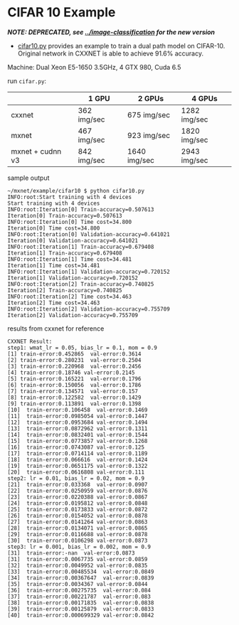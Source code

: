 CIFAR 10 Example
================

***NOTE: DEPRECATED, see [../image-classification](../image-classification/) for the new version***

* [cifar10.py](cifar10.py) provides an example to train a dual path model on CIFAR-10. Original network in CXXNET is able to achieve 91.6% accuracy.


Machine: Dual Xeon E5-1650 3.5GHz, 4 GTX 980, Cuda 6.5

run `cifar.py`:


| | 1 GPU | 2 GPUs | 4 GPUs |
| --- | --- | --- | --- |
| cxxnet | 362 img/sec | 675 img/sec | 1282 img/sec |
| mxnet | 467 img/sec | 923 img/sec | 1820 img/sec |
| mxnet + cudnn v3 | 842 img/sec | 1640 img/sec | 2943 img/sec |

sample output

```
~/mxnet/example/cifar10 $ python cifar10.py
INFO:root:Start training with 4 devices
Start training with 4 devices
INFO:root:Iteration[0] Train-accuracy=0.507613
Iteration[0] Train-accuracy=0.507613
INFO:root:Iteration[0] Time cost=34.800
Iteration[0] Time cost=34.800
INFO:root:Iteration[0] Validation-accuracy=0.641021
Iteration[0] Validation-accuracy=0.641021
INFO:root:Iteration[1] Train-accuracy=0.679408
Iteration[1] Train-accuracy=0.679408
INFO:root:Iteration[1] Time cost=34.481
Iteration[1] Time cost=34.481
INFO:root:Iteration[1] Validation-accuracy=0.720152
Iteration[1] Validation-accuracy=0.720152
INFO:root:Iteration[2] Train-accuracy=0.740825
Iteration[2] Train-accuracy=0.740825
INFO:root:Iteration[2] Time cost=34.463
Iteration[2] Time cost=34.463
INFO:root:Iteration[2] Validation-accuracy=0.755709
Iteration[2] Validation-accuracy=0.755709
```

results from cxxnet for reference

```
CXXNET Result:
step1: wmat_lr = 0.05, bias_lr = 0.1, mom = 0.9
[1] train-error:0.452865  val-error:0.3614
[2] train-error:0.280231  val-error:0.2504
[3] train-error:0.220968  val-error:0.2456
[4] train-error:0.18746 val-error:0.2145
[5] train-error:0.165221  val-error:0.1796
[6] train-error:0.150056  val-error:0.1786
[7] train-error:0.134571  val-error:0.157
[8] train-error:0.122582  val-error:0.1429
[9] train-error:0.113891  val-error:0.1398
[10]  train-error:0.106458  val-error:0.1469
[11]  train-error:0.0985054 val-error:0.1447
[12]  train-error:0.0953684 val-error:0.1494
[13]  train-error:0.0872962 val-error:0.1311
[14]  train-error:0.0832401 val-error:0.1544
[15]  train-error:0.0773857 val-error:0.1268
[16]  train-error:0.0743087 val-error:0.125
[17]  train-error:0.0714114 val-error:0.1189
[18]  train-error:0.066616  val-error:0.1424
[19]  train-error:0.0651175 val-error:0.1322
[20]  train-error:0.0616808 val-error:0.111
step2: lr = 0.01, bias_lr = 0.02, mom = 0.9
[21]  train-error:0.033368  val-error:0.0907
[22]  train-error:0.0250959 val-error:0.0876
[23]  train-error:0.0220388 val-error:0.0867
[24]  train-error:0.0195812 val-error:0.0848
[25]  train-error:0.0173833 val-error:0.0872
[26]  train-error:0.0154052 val-error:0.0878
[27]  train-error:0.0141264 val-error:0.0863
[28]  train-error:0.0134071 val-error:0.0865
[29]  train-error:0.0116688 val-error:0.0878
[30]  train-error:0.0106298 val-error:0.0873
step3: lr = 0.001, bias_lr = 0.002, mom = 0.9
[31]  train-error:-nan  val-error:0.0873
[31]  train-error:0.0067735 val-error:0.0859
[32]  train-error:0.0049952 val-error:0.0835
[33]  train-error:0.00485534  val-error:0.0849
[34]  train-error:0.00367647  val-error:0.0839
[35]  train-error:0.0034367 val-error:0.0844
[36]  train-error:0.00275735  val-error:0.084
[37]  train-error:0.00221787  val-error:0.083
[38]  train-error:0.00171835  val-error:0.0838
[39]  train-error:0.00125879  val-error:0.0833
[40]  train-error:0.000699329 val-error:0.0842
```
